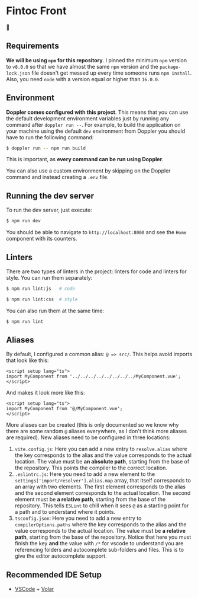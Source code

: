 # Fintoc Front

🐳

## Requirements

**We will be using `npm` for this repository**. I pinned the minimum `npm` version to `v8.0.0` so that we have almost the same `npm` version and the `package-lock.json` file doesn't get messed up every time someone runs `npm install`. Also, you need `node` with a version equal or higher than `16.0.0`.

## Environment

**Doppler comes configured with this project**. This means that you can use the default development environment variables just by running any command after `doppler run --`. For example, to build the application on your machine using the default `dev` environment from Doppler you should have to run the following command:

```sh
$ doppler run -- npm run build
```

This is important, as **every command can be run using Doppler**.

You can also use a custom environment by skipping on the Doppler command and instead creating a `.env` file.

## Running the dev server

To run the dev server, just execute:

```sh
$ npm run dev
```

You should be able to navigate to `http://localhost:8000` and see the `Home` component with its counters.

## Linters

There are two types of linters in the project: linters for code and linters for style. You can run them separately:

```sh
$ npm run lint:js   # code

$ npm run lint:css  # style
```

You can also run them at the same time:

```sh
$ npm run lint
```

## Aliases

By default, I configured a common alias: `@ => src/`. This helps avoid imports that look like this:

```vue
<script setup lang="ts">
import MyComponent from '../../../../../../../../MyComponent.vue';
</script>
```

And makes it look more like this:

```vue
<script setup lang="ts">
import MyComponent from '@/MyComponent.vue';
</script>
```

More aliases can be created (this is only documented so we know why there are some random `@` aliases everywhere, as I don't think more aliases are required). New aliases need to be configured in three locations:

1. `vite.config.js`: Here you can add a new entry to `resolve.alias` where the key corresponds to the alias and the value corresponds to the actual location. The value must be **an absolute path**, starting from the base of the repository. This points the compiler to the correct location.
2. `.eslintrc.js`: Here you need to add a new element to the `settings['import/resolver'].alias.map` array, that itself corresponds to an array with two elements. The first element corresponds to the alias and the second element corresponds to the actual location. The second element must be **a relative path**, starting from the base of the repository. This tells `ESLint` to chill when it sees `@` as a starting point for a path and to understand where it points.
3. `tsconfig.json`: Here you need to add a new entry to `compilerOptions.paths` where the key corresponds to the alias and the value corresponds to the actual location. The value must be **a relative path**, starting from the base of the repository. Notice that here you must finish the key **and** the value with `/*` for vscode to understand you are referencing folders and autocomplete sub-folders and files. This is to give the editor autocomplete support.

## Recommended IDE Setup

- [VSCode](https://code.visualstudio.com/) + [Volar](https://marketplace.visualstudio.com/items?itemName=johnsoncodehk.volar)
